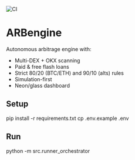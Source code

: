 ![CI](https://github.com/x1asdkl-hue/ARBEngine/actions/workflows/ci.yml/badge.svg)

# ARBengine
Autonomous arbitrage engine with:
- Multi-DEX + OKX scanning
- Paid & free flash loans
- Strict 80/20 (BTC/ETH) and 90/10 (alts) rules
- Simulation-first
- Neon/glass dashboard

## Setup
pip install -r requirements.txt
cp .env.example .env

## Run
python -m src.runner_orchestrator
